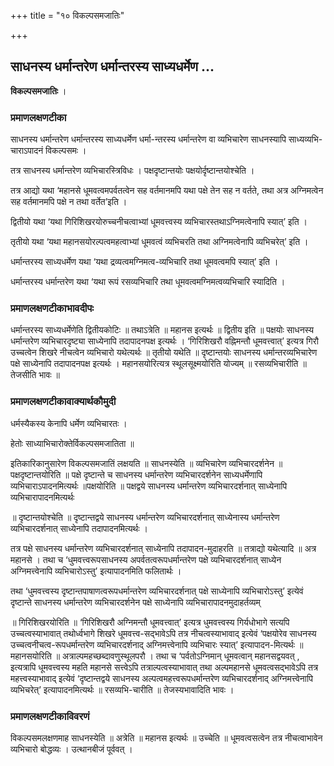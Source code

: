 +++
title = "१० विकल्पसमजातिः"

+++


## साधनस्य धर्मान्तरेण धर्मान्तरस्य साध्यधर्मेण ...

**विकल्पसमजातिः** ।

### **प्रमाणलक्षणटीका**

साधनस्य धर्मान्तरेण धर्मान्तरस्य साध्यधर्मेण धर्मा-न्तरस्य धर्मान्तरेण वा व्यभिचारेण साधनस्यापि साध्यव्यभि-चाराऽपादनं विकल्पसमः ।

तत्र साधनस्य धर्मान्तरेण व्यभिचारस्त्रिविधः । पक्षदृष्टान्तयोः पक्षयोर्दृष्टान्तयोश्चेति ।

तत्र आद्यो यथा ‘महानसे धूमवत्वमपर्वतत्वेन सह वर्तमानमपि यथा पक्षे तेन सह न वर्तते, तथा अत्र अग्निमत्वेन सह वर्तमानमपि पक्षे न तथा वर्तेत’इति ।

द्वितीयो यथा ‘यथा गिरिशिखरयोरुच्चनीचत्वाभ्यां धूमवत्त्वस्य व्यभिचारस्तथाऽग्निमत्वेनापि स्यात्’ इति ।

तृतीयो यथा ‘यथा महानसयोरल्पत्वमहत्वाभ्यां धूमवत्वं व्यभिचरति तथा अग्निमत्वेनापि व्यभिचरेत्’ इति ।

धर्मान्तरस्य साध्यधर्मेण यथा ‘यथा द्रव्यत्वमग्निमत्व-व्यभिचारि तथा धूमवत्वमपि स्यात्’ इति ।

धर्मान्तरस्य धर्मान्तरेण यथा ‘यथा रूपं रसव्यभिचारि तथा धूमवत्वमग्निमत्वव्यभिचारि स्यादिति ।

### **प्रमाणलक्षणटीकाभावदीपः**

धर्मान्तरस्य साध्यधर्मेणेति द्वितीयकोटिः ॥ तथाऽत्रेति ॥ महानस इत्यर्थः ॥ द्वितीय इति ॥ पक्षयोः साधनस्य धर्मान्तरेण व्यभिचारदृष्ट्या साध्येनापि तदापादनपक्ष इत्यर्थः । ‘गिरिशिखरौ वह्निमन्तौ धूमवत्त्वात्’ इत्यत्र गिरौ उच्चत्वेन शिखरे नीचत्वेन व्यभिचारो यथेत्यर्थः ॥ तृतीयो यथेति ॥ दृष्टान्तयोः साधनस्य धर्मान्तरव्यभिचारेण पक्षे साध्येनापि तदापादनपक्ष इत्यर्थः । महानसयोरित्यत्र स्थूलसूक्ष्मयोरिति योज्यम् ॥ रसव्यभिचारीति ॥ तेजसीति भावः ॥

### **प्रमाणलक्षणटीकावाक्यार्थकौमुदी**

धर्मस्यैकस्य केनापि धर्मेण व्यभिचारतः ।

हेतोः साध्याभिचारोक्तेर्विकल्पसमजातिता ॥

इतिकारिकानुसारेण विकल्पसमजातिं लक्षयति ॥ साधनस्येति ॥ व्यभिचारेण व्यभिचारदर्शनेन ॥ पक्षदृष्टान्तयोरिति ॥ पक्षे दृष्टान्ते च साधनस्य धर्मान्तरेण व्यभिचारदर्शनेन साध्यधर्मेणापि व्यभिचाराऽपादनमित्यर्थः ॥पक्षयोरिति ॥ पक्षद्वये साधनस्य धर्मान्तरेण व्यभिचारदर्शनात् साध्येनापि व्यभिचारापादनमित्यर्थः

॥ दृष्टान्तयोश्चेति ॥ दृष्टान्तद्वये साधनस्य धर्मान्तरेण व्यभिचारदर्शनात् साध्येनास्य धर्मान्तरेण व्यभिचारदर्शनात् साध्येनापि तदापादनमित्यर्थः ।

तत्र पक्षे साधनस्य धर्मान्तरेण व्यभिचारदर्शनात् साध्येनापि तदापादन-मुदाहरति ॥ तत्राद्यो यथेत्यादि ॥ अत्र महानसे । तथा च ‘धुमवत्त्वरूपसाधनस्य अपर्वतत्वरूपधर्मान्तरेण पक्षे व्यभिचारदर्शनात् साध्येन अग्निमत्त्वेनापि व्यभिचारोऽस्तु’ इत्यापादनमिति फलितार्थः ।

तथा ‘धुमवत्त्वस्य दृष्टान्तपाषाणत्वरूपधर्मान्तरेण व्यभिचारदर्शनात् पक्षे साध्येनापि व्यभिचारोऽस्तु’ इत्येवं दृष्टान्ते साधनस्य धर्मान्तरेण व्यभिचारदर्शनेन पक्षे साध्येनापि व्यभिचारापादनमुदाहर्तव्यम्

॥ गिरिशिखरयोरिति ॥ ‘गिरिशिखरौ अग्निमन्तौ धूमवत्त्वात्’ इत्यत्र धुमवत्त्वस्य गिर्यधोभागे सत्यपि उच्चत्वस्याभावात् तथोर्ध्वभागे शिखरे धूमवत्त्व-सद्भावेऽपि तत्र नीचत्वस्याभावाद् इत्येवं ‘पक्षयोरेव साधनस्य उच्चत्वनीचत्व-रूपधर्मान्तरेण व्यभिचारदर्शनाद् अग्निमत्त्वेनापि व्यभिचारः स्यात्’ इत्यापादन-मित्यर्थः ॥ महानसयोरिति ॥ अत्राल्पमहच्छब्दावणुस्थूलपरौ । तथा च ‘पर्वतोऽग्निमान् धूमवत्वान् महानसद्वयवत् , इत्यत्रापि धूमवत्त्वस्य महति महानसे सत्त्वेऽपि तत्राल्पत्वस्याभावात् तथा अल्पमहानसे धूमवत्वसद्भावेऽपि तत्र महत्त्वस्याभावाद् इत्येवं ‘दृष्टान्तद्वये साधनस्य अल्पत्वमहत्त्वरूपधर्मान्तरेण व्यभिचारदर्शनाद् अग्निमत्त्वेनापि व्यभिचरेत्’ इत्यापादनमित्यर्थः ॥ रसव्यभि-चारीति ॥ तेजस्यभावादिति भावः ।

### **प्रमाणलक्षणटीकाविवरणं**

विकल्पसमलक्षणमाह साधनस्येति ॥ अत्रेति ॥ महानस इत्यर्थः ॥ उच्चेति ॥ धूमवत्वसत्वेन तत्र नीचत्वाभावेन व्यभिचारो बोद्धव्यः । उत्थानबीजं पूर्ववत् ।

